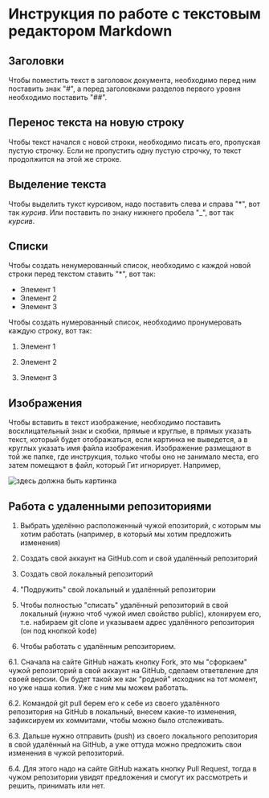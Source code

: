 # Инструкция по работе с текстовым редактором Markdown

## Заголовки

Чтобы поместить текст в заголовок документа, необходимо перед ним поставить знак "#", а перед заголовками разделов первого уровня необходимо поставить "##".

## Перенос текста на новую строку

Чтобы текст начался с новой строки, необходимо писать его, пропуская пустую строчку.
Если не пропустить одну пустую строчку, то текст продолжится на этой же строке.

## Выделение текста

Чтобы выделить тукст курсивом, надо поставить слева и справа "*", вот так *курсив*.
Или поставить по знаку нижнего пробела "_", вот так _курсив_.

## Списки

Чтобы создать ненумерованный список, необходимо с каждой новой строки перед текстом ставить "*", вот так:
* Элемент 1
* Элемент 2
* Элемент 3

Чтобы создать нумерованный список, необходимо пронумеровать каждую строку, вот так:

1. Элемент 1

2. Элемент 2

3. Элемент 3

## Изображения

Чтобы вставить в текст изображение, необходимо поставить восклицательный знак и скобки, прямые и круглые, в прямых указать текст, который будет отображаться, если картинка не выведется, а в круглых указать имя файла изображения. Изображение размещают в той же папке, где инструкция, только чтобы оно не занимало места, его затем помещают в файл, который Гит игнорирует. Например,

![здесь должна быть картинка](image.jpg)

## Работа с удаленными репозиториями

1. Выбрать уделённо расположенный чужой епозиторий, с которым мы хотим работать (например, в который мы хотим предложить изменения)

2. Создать свой аккаунт на GitHub.com и  свой удалённый репозиторий

3. Создать свой локальный репозиторий

4. "Подружить" свой локальный и удалённый репозитории

5. Чтобы полностью "списать" удалённый репозиторий в свой локальный (нужно чтоб чужой имел свойство public), клонируем его, т.е. набираем git clone и указываем адрес удалённого репозитория (он под кнопкой kode)

6. Чтобы работать с удалённым репозиторием.

6.1. Сначала на сайте GitHub нажать кнопку Fork, это мы "сфоркаем" чужой репозиторий в свой аккаунт на GitHub, сделаем ответвление для своей версии. Он будет такой же как "родной" исходник на тот момент, но уже наша копия. Уже с ним мы можем работать. 

6.2. Командой git pull берем его к себе из своего удалённого репозитория на GitHub в локальный, внесем какие-то изменения, зафиксируем их коммитами, чтобы можно было отслеживать.  

6.3. Дальше нужно отправить (push) из своего локального репозитория в свой удалённый на GitHub, а уже оттуда можно предложить свои изменения в чужой репозиторий. 

6.4. Для этого надо на сайте GitHub нажать кнопку Pull Request, тогда в чужом репозитории увидят предложения и смогут их рассмотреть и решить, принимать или нет.